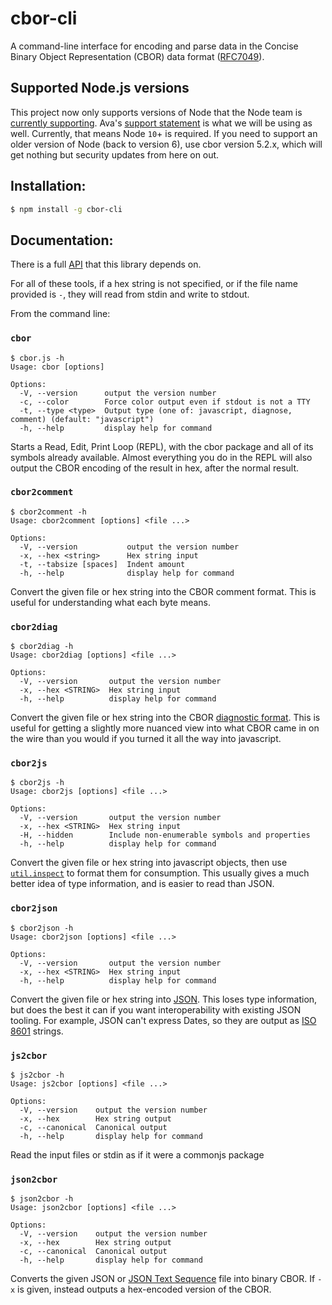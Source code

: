 # cbor-cli

A command-line interface for encoding and parse data in the Concise Binary
Object Representation (CBOR) data format
([RFC7049](http://tools.ietf.org/html/rfc7049)).

## Supported Node.js versions

This project now only supports versions of Node that the Node team is
[currently supporting](https://github.com/nodejs/Release#release-schedule).
Ava's [support
statement](https://github.com/avajs/ava/blob/master/docs/support-statement.md)
is what we will be using as well.  Currently, that means Node `10`+ is
required.  If you need to support an older version of Node (back to version
6), use cbor version 5.2.x, which will get nothing but security updates from
here on out.

## Installation:

```bash
$ npm install -g cbor-cli
```

## Documentation:

There is a full [API](../cbor) that this library depends on.

For all of these tools, if a hex string is not specified, or if the file name provided is `-`, they will read from stdin and write to stdout.

From the command line:

### `cbor`

```
$ cbor.js -h
Usage: cbor [options]

Options:
  -V, --version      output the version number
  -c, --color        Force color output even if stdout is not a TTY
  -t, --type <type>  Output type (one of: javascript, diagnose, comment) (default: "javascript")
  -h, --help         display help for command
```

Starts a Read, Edit, Print Loop (REPL), with the cbor package and all of its
symbols already available.  Almost everything you do in the REPL will also
output the CBOR encoding of the result in hex, after the normal result.

### `cbor2comment`

```
$ cbor2comment -h
Usage: cbor2comment [options] <file ...>

Options:
  -V, --version           output the version number
  -x, --hex <string>      Hex string input
  -t, --tabsize [spaces]  Indent amount
  -h, --help              display help for command
```

Convert the given file or hex string into the CBOR comment format.  This is
useful for understanding what each byte means.

### `cbor2diag`

```
$ cbor2diag -h
Usage: cbor2diag [options] <file ...>

Options:
  -V, --version       output the version number
  -x, --hex <STRING>  Hex string input
  -h, --help          display help for command
```

Convert the given file or hex string into the CBOR [diagnostic
format](https://www.rfc-editor.org/rfc/rfc8949.html#name-diagnostic-notation).
This is useful for getting a slightly more nuanced view into what CBOR came in
on the wire than you would if you turned it all the way into javascript.

### `cbor2js`

```
$ cbor2js -h
Usage: cbor2js [options] <file ...>

Options:
  -V, --version       output the version number
  -x, --hex <STRING>  Hex string input
  -H, --hidden        Include non-enumerable symbols and properties
  -h, --help          display help for command
```

Convert the given file or hex string into javascript objects, then use
[`util.inspect`](https://nodejs.org/api/util.html#util_util_inspect_object_options)
to format them for consumption.  This usually gives a much better idea of type
information, and is easier to read than JSON.

### `cbor2json`

```
$ cbor2json -h
Usage: cbor2json [options] <file ...>

Options:
  -V, --version       output the version number
  -x, --hex <STRING>  Hex string input
  -h, --help          display help for command
```

Convert the given file or hex string into [JSON](https://tools.ietf.org/html/rfc8259).  This loses type information, but does the best it can if you want interoperability with existing JSON tooling.  For example, JSON can't express Dates, so they are output as [ISO 8601](https://xkcd.com/1179/) strings.

### `js2cbor`

```
$ js2cbor -h
Usage: js2cbor [options] <file ...>

Options:
  -V, --version    output the version number
  -x, --hex        Hex string output
  -c, --canonical  Canonical output
  -h, --help       display help for command
```

Read the input files or stdin as if it were a commonjs package

### `json2cbor`

```
$ json2cbor -h
Usage: json2cbor [options] <file ...>

Options:
  -V, --version    output the version number
  -x, --hex        Hex string output
  -c, --canonical  Canonical output
  -h, --help       display help for command
```

Converts the given JSON or [JSON Text
Sequence](https://tools.ietf.org/html/rfc7464) file into binary CBOR.  If `-x`
is given, instead outputs a hex-encoded version of the CBOR.
